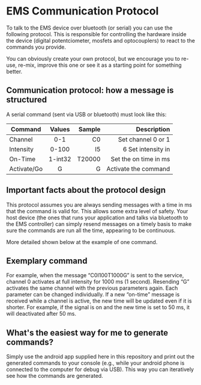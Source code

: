  				 		
# EMS Communication Protocol

To talk to the EMS device over bluetooth (or serial) you can use the following protocol. This is responsible for controlling the hardware inside the device (digital potentciometer, mosfets and optocouplers) to react to the commands you provide.

You can obviously create your own protocol, but we encourage you to re-use, re-mix, improve this one or see it as a starting point for something better.

## Communication protocol: how a message is structured

A serial command (sent via USB or bluetooth) must look like this: 

			
| Command       | Values   | Sample  	| Description | 
| ------------- |:--------:| ---------:|------------:|
| Channel 		|0-1		|C0 		|Set channel 0 or 1|
| Intensity		|0-100 		|I5			|6 Set intensity in| 
| On-Time 		|1-int32 	|T20000 	|Set the on time in ms|
| Activate/Go	|G 			|G			|Activate the command|

## Important facts about the protocol design

This protocol assumes you are always sending messages with a time in ms that the command is valid for. This allows some extra level of safety. Your host device (the ones that runs your application and talks via bluetooth to the EMS controller) can simply resend messages on a timely basis to make sure the commands are run all the time, appearing to be continuous. 

More detailed shown below at the example of one command. 

## Exemplary command

For example, when the message “C0I100T1000G” is sent to the service, channel 0 activates at full intensity for 1000 ms (1 second). Resending “G” activates the same channel with the previous parameters again. Each parameter can be changed individually. If a new “on-time” message is received while a channel is active, the new time will be updated even if it is shorter. For example, if the signal is on and the new time is set to 50 ms, it will deactivated after 50 ms.

## What's the easiest way for me to generate commands?

Simply use the android app supplied here in this repository and print out the generated commands to your console (e.g., while your android phone is connected to the computer for debug via USB).  This way you can iteratively see how the commands are generated. 


